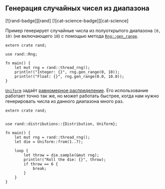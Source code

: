 ## Генерация случайных чисел из диапазона

[![rand-badge]][rand] [![cat-science-badge]][cat-science]

Пример генерирует случайные числа из полуоткрытого диапазона `[0, 10)` (не включающего `10`) с помощью метода [`Rng::gen_range`](https://doc.rust-lang.org/rand/*/rand/trait.Rng.html#method.gen_range).

```rust,edition2018
extern crate rand;

use rand::Rng;

fn main() {
    let mut rng = rand::thread_rng();
    println!("Integer: {}", rng.gen_range(0, 10));
    println!("Float: {}", rng.gen_range(0.0, 10.0));
}
```

[`Uniform`](https://docs.rs/rand/*/rand/distributions/uniform/struct.Uniform.html) задаёт [равномерное распределение](https://en.wikipedia.org/wiki/Uniform_distribution_(continuous)). Его использование работает точно так же, но может работать быстрее, когда нам нужно генерировать числа из данного диапазона много раз.

```rust,edition2018
extern crate rand;


use rand::distributions::{Distribution, Uniform};

fn main() {
    let mut rng = rand::thread_rng();
    let die = Uniform::from(1..7);

    loop {
        let throw = die.sample(&mut rng);
        println!("Roll the die: {}", throw);
        if throw == 6 {
            break;
        }
    }
}
```


